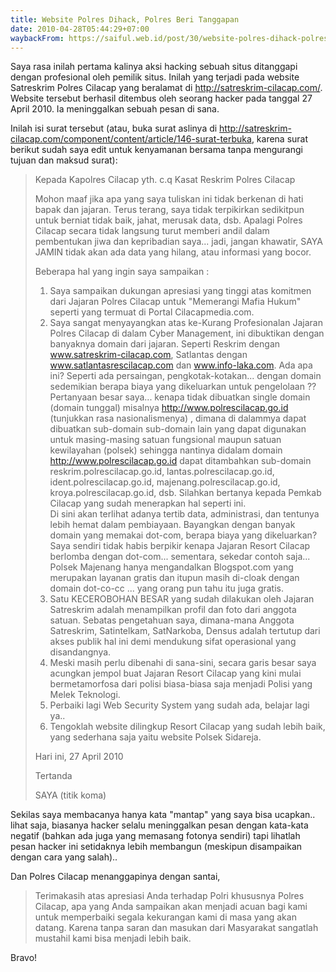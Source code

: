 ```yaml
---
title: Website Polres Dihack, Polres Beri Tanggapan
date: 2010-04-28T05:44:29+07:00
waybackFrom: https://saiful.web.id/post/30/website-polres-dihack-polres-beri-tanggapan/
---
```

Saya rasa inilah pertama kalinya aksi hacking sebuah situs ditanggapi dengan profesional oleh pemilik situs. Inilah yang terjadi pada website Satreskrim Polres Cilacap yang beralamat di http://satreskrim-cilacap.com/. Website tersebut berhasil ditembus oleh seorang hacker pada tanggal 27 April 2010. Ia meninggalkan sebuah pesan di sana.

Inilah isi surat tersebut (atau, buka surat aslinya di http://satreskrim-cilacap.com/component/content/article/146-surat-terbuka, karena surat berikut sudah saya edit untuk kenyamanan bersama tanpa mengurangi tujuan dan maksud surat):

<!--more-->

> Kepada Kapolres Cilacap yth. c.q Kasat Reskrim Polres Cilacap
> 
> Mohon maaf jika apa yang saya tuliskan ini tidak berkenan di hati bapak dan jajaran. Terus terang, saya tidak terpikirkan sedikitpun untuk berniat tidak baik, jahat, merusak data, dsb. Apalagi Polres Cilacap secara tidak langsung turut memberi andil dalam pembentukan jiwa dan kepribadian saya... jadi, jangan khawatir, SAYA JAMIN tidak akan ada data yang hilang, atau informasi yang bocor.
> 
> Beberapa hal yang ingin saya sampaikan :
> 
> 1. Saya sampaikan dukungan apresiasi yang tinggi atas komitmen dari Jajaran Polres Cilacap untuk "Memerangi Mafia Hukum" seperti yang termuat di Portal Cilacapmedia.com.
> 2. Saya sangat menyayangkan atas ke-Kurang Profesionalan Jajaran Polres Cilacap di dalam Cyber Management, ini dibuktikan dengan banyaknya domain dari jajaran. Seperti Reskrim dengan www.satreskrim-cilacap.com, Satlantas dengan www.satlantasrescilacap.com dan www.info-laka.com. Ada apa ini? Seperti ada persaingan, pengkotak-kotakan... dengan domain sedemikian berapa biaya yang dikeluarkan untuk pengelolaan ?? Pertanyaan besar saya... kenapa tidak dibuatkan single domain (domain tunggal) misalnya http://www.polrescilacap.go.id (tunjukkan rasa nasionalismenya) , dimana di dalammya dapat dibuatkan sub-domain sub-domain lain yang dapat digunakan untuk masing-masing satuan fungsional maupun satuan kewilayahan (polsek) sehingga nantinya didalam domain http://www.polrescilacap.go.id dapat ditambahkan sub-domain reskrim.polrescilacap.go.id, lantas.polrescilacap.go.id, ident.polrescilacap.go.id, majenang.polrescilacap.go.id, kroya.polrescilacap.go.id, dsb. Silahkan bertanya kepada Pemkab Cilacap yang sudah menerapkan hal seperti ini.\
>    Di sini akan terlihat adanya tertib data, administrasi, dan tentunya lebih hemat dalam pembiayaan. Bayangkan dengan banyak domain yang memakai dot-com, berapa biaya yang dikeluarkan? Saya sendiri tidak habis berpikir kenapa Jajaran Resort Cilacap berlomba dengan dot-com... sementara, sekedar contoh saja... Polsek Majenang hanya mengandalkan Blogspot.com yang merupakan layanan gratis dan itupun masih di-cloak dengan domain dot-co-cc ... yang orang pun tahu itu juga gratis.
> 3. Satu KECEROBOHAN BESAR yang sudah dilakukan oleh Jajaran Satreskrim adalah menampilkan profil dan foto dari anggota satuan. Sebatas pengetahuan saya, dimana-mana Anggota Satreskrim, Satintelkam, SatNarkoba, Densus adalah tertutup dari akses publik hal ini demi mendukung sifat operasional yang disandangnya.
> 4. Meski masih perlu dibenahi di sana-sini, secara garis besar saya acungkan jempol buat Jajaran Resort Cilacap yang kini mulai bermetamorfosa dari polisi biasa-biasa saja menjadi Polisi yang Melek Teknologi.
> 5. Perbaiki lagi Web Security System yang sudah ada, belajar lagi ya..
> 6. Tengoklah website dilingkup Resort Cilacap yang sudah lebih baik, yang sederhana saja yaitu website Polsek Sidareja.
>
> Hari ini, 27 April 2010
> 
> Tertanda
> 
> SAYA (titik koma)

Sekilas saya membacanya hanya kata "mantap" yang saya bisa ucapkan.. lihat saja, biasanya hacker selalu meninggalkan pesan dengan kata-kata negatif (bahkan ada juga yang memasang fotonya sendiri) tapi lihatlah pesan hacker ini setidaknya lebih membangun (meskipun disampaikan dengan cara yang salah)..

Dan Polres Cilacap menanggapinya dengan santai,

> Terimakasih atas apresiasi Anda terhadap Polri khususnya Polres Cilacap, apa yang Anda sampaikan akan menjadi acuan bagi kami untuk memperbaiki segala kekurangan kami di masa yang akan datang. Karena tanpa saran dan masukan dari Masyarakat sangatlah mustahil kami bisa menjadi lebih baik.

Bravo!

